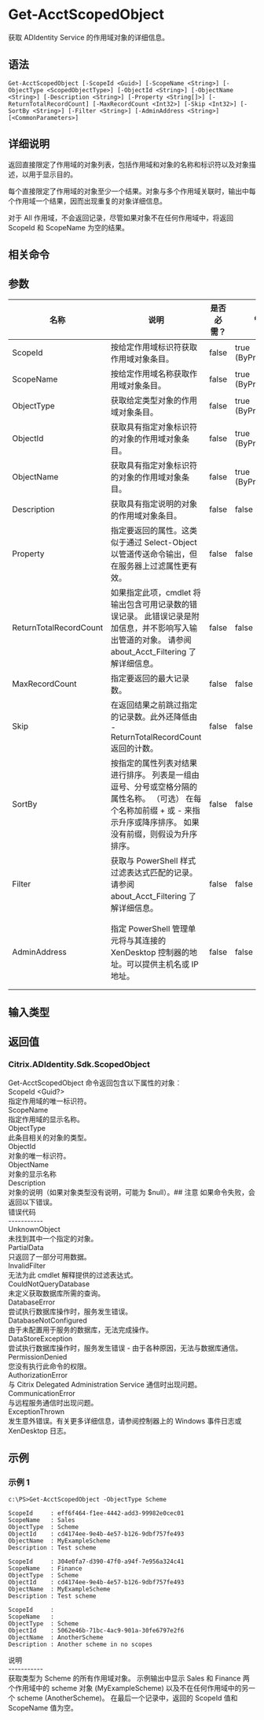 # Get-AcctScopedObject

获取 ADIdentity Service 的作用域对象的详细信息。

## 语法

    Get-AcctScopedObject [-ScopeId <Guid>] [-ScopeName <String>] [-ObjectType <ScopedObjectType>] [-ObjectId <String>] [-ObjectName <String>] [-Description <String>] [-Property <String[]>] [-ReturnTotalRecordCount] [-MaxRecordCount <Int32>] [-Skip <Int32>] [-SortBy <String>] [-Filter <String>] [-AdminAddress <String>] [<CommonParameters>]
    

## 详细说明

返回直接限定了作用域的对象列表，包括作用域和对象的名称和标识符以及对象描述，以用于显示目的。

每个直接限定了作用域的对象至少一个结果。对象与多个作用域关联时，输出中每个作用域一个结果，因而出现重复的对象详细信息。

对于 All 作用域，不会返回记录，尽管如果对象不在任何作用域中，将返回 ScopeId 和 ScopeName 为空的结果。

## 相关命令

## 参数

| 名称                     | 说明                                                                                          | 是否必需？ | 管道输入                  | 默认值                                   |
| ---------------------- | ------------------------------------------------------------------------------------------- | ----- | --------------------- | ------------------------------------- |
| ScopeId                | 按给定作用域标识符获取作用域对象条目。                                                                         | false | true (ByPropertyName) |                                       |
| ScopeName              | 按给定作用域名称获取作用域对象条目。                                                                          | false | true (ByPropertyName) |                                       |
| ObjectType             | 获取给定类型对象的作用域对象条目。                                                                           | false | true (ByPropertyName) |                                       |
| ObjectId               | 获取具有指定对象标识符的对象的作用域对象条目。                                                                     | false | true (ByPropertyName) |                                       |
| ObjectName             | 获取具有指定对象标识符的对象的作用域对象条目。                                                                     | false | true (ByPropertyName) |                                       |
| Description            | 获取具有指定说明的对象的作用域对象条目。                                                                        | false | false                 |                                       |
| Property               | 指定要返回的属性。这类似于通过 Select-Object 以管道传送命令输出，但在服务器上过滤属性更有效。                                      | false | false                 |                                       |
| ReturnTotalRecordCount | 如果指定此项，cmdlet 将输出包含可用记录数的错误记录。 此错误记录是附加信息，并不影响写入输出管道的对象。 请参阅 about_Acct_Filtering 了解详细信息。 | false | false                 | False                                 |
| MaxRecordCount         | 指定要返回的最大记录数。                                                                                | false | false                 | 250                                   |
| Skip                   | 在返回结果之前跳过指定的记录数。此外还降低由 -ReturnTotalRecordCount 返回的计数。                                       | false | false                 |                                       |
| SortBy                 | 按指定的属性列表对结果进行排序。 列表是一组由逗号、分号或空格分隔的属性名称。 （可选） 在每个名称加前缀 + 或 - 来指示升序或降序排序。 如果没有前缀，则假设为升序排序。    | false | false                 | 默认排序顺序是按名称或唯一标识符。                     |
| Filter                 | 获取与 PowerShell 样式过滤表达式匹配的记录。请参阅 about_Acct_Filtering 了解详细信息。                              | false | false                 |                                       |
| AdminAddress           | 指定 PowerShell 管理单元将与其连接的 XenDesktop 控制器的地址。可以提供主机名或 IP 地址。                                  | false | false                 | Localhost。一旦有 cmdlet 提供了某个值，此值将变为默认值。 |

## 输入类型

### 

## 返回值

### Citrix.ADIdentity.Sdk.ScopedObject

Get-AcctScopedObject 命令返回包含以下属性的对象︰  
ScopeId <Guid?>  
指定作用域的唯一标识符。  
ScopeName <string>  
指定作用域的显示名称。  
ObjectType <scopedobjecttype>  
此条目相关的对象的类型。  
ObjectId <string>  
对象的唯一标识符。  
ObjectName <string>  
对象的显示名称  
Description <string>  
对象的说明（如果对象类型没有说明，可能为 $null）。## 注意 如果命令失败，会返回以下错误。  
错误代码  
\---\---\-----  
UnknownObject  
未找到其中一个指定的对象。  
PartialData  
只返回了一部分可用数据。  
InvalidFilter  
无法为此 cmdlet 解释提供的过滤表达式。  
CouldNotQueryDatabase  
未定义获取数据库所需的查询。  
DatabaseError  
尝试执行数据库操作时，服务发生错误。  
DatabaseNotConfigured  
由于未配置用于服务的数据库，无法完成操作。  
DataStoreException  
尝试执行数据库操作时，服务发生错误 - 由于各种原因，无法与数据库通信。  
PermissionDenied  
您没有执行此命令的权限。  
AuthorizationError  
与 Citrix Delegated Administration Service 通信时出现问题。  
CommunicationError  
与远程服务通信时出现问题。  
ExceptionThrown  
发生意外错误。有关更多详细信息，请参阅控制器上的 Windows 事件日志或 XenDesktop 日志。

## 示例

### 示例 1

    c:\PS>Get-AcctScopedObject -ObjectType Scheme
    
    ScopeId     : eff6f464-f1ee-4442-add3-99982e0cec01
    ScopeName   : Sales
    ObjectType  : Scheme
    ObjectId    : cd4174ee-9e4b-4e57-b126-9dbf757fe493
    ObjectName  : MyExampleScheme
    Description : Test scheme
    
    ScopeId     : 304e0fa7-d390-47f0-a94f-7e956a324c41
    ScopeName   : Finance
    ObjectType  : Scheme
    ObjectId    : cd4174ee-9e4b-4e57-b126-9dbf757fe493
    ObjectName  : MyExampleScheme
    Description : Test scheme
    
    ScopeId     :
    ScopeName   :
    ObjectType  : Scheme
    ObjectId    : 5062e46b-71bc-4ac9-901a-30fe6797e2f6
    ObjectName  : AnotherScheme
    Description : Another scheme in no scopes
    

说明  
\---\---\-----  
获取类型为 Scheme 的所有作用域对象。 示例输出中显示 Sales 和 Finance 两个作用域中的 scheme 对象 (MyExampleScheme) 以及不在任何作用域中的另一个 scheme (AnotherScheme)。 在最后一个记录中，返回的 ScopeId 值和 ScopeName 值为空。
